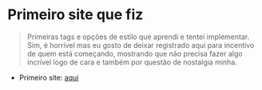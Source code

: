 # Primeiro site que fiz

  > Primeiras tags e opções de estilo que aprendi e tentei implementar.
  > Sim, é horrível mas eu gosto de deixar registrado aqui para incentivo de quem está começando, mostrando que não precisa fazer algo incrível logo de cara e também por questão de nostalgia minha. 

- Primeiro site: [aqui](https://feliphe-blatt.github.io/primeiro-site/)
